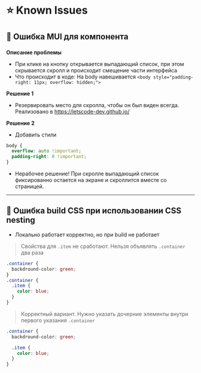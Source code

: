 # ⭐️ Known Issues

## 🔰 Ошибка MUI для компонента <Menu />

**Описание проблемы**

- При клике на кнопку открывается выпадающий список, при этом скрывается скролл и происходит смещение части интерфейса
- Что происходит в коде: На body навешивается `<body style="padding-right: 11px; overflow: hidden;">`

**Решение 1**

- Резервировать место для скролла, чтобы он был виден всегда. Реализовано в https://letscode-dev.github.io/

**Решение 2**

- Добавить стили

```css
body {
  overflow: auto !important;
  padding-right: 0 !important;
}
```

- Нерабочее решение! При скролле выпадающий список фиксированно остается на экране и скроллится вместе со страницей.

---

## 🔰 Ошибка build CSS при использовании CSS nesting

- Локально работает корректно, но при build не работает

> Свойства для `.item` не сработают. Нельзя объявлять `.container` два раза

```css
.container {
  backdround-color: green;
}
.container {
  .item {
    color: blue;
  }
}
```

> Корректный вариант. Нужно указать дочерние элементы внутри первого указания `.container`

```css
.container {
  backdround-color: green;

  .item {
    color: blue;
  }
}
```
